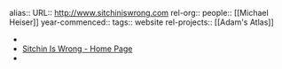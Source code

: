 alias::
URL:: http://www.sitchiniswrong.com
rel-org::
people:: [[Michael Heiser]] 
year-commenced::
tags:: website
rel-projects:: [[Adam's Atlas]] 



-
- [Sitchin Is Wrong - Home Page](https://www.sitchiniswrong.com/index.html)
-